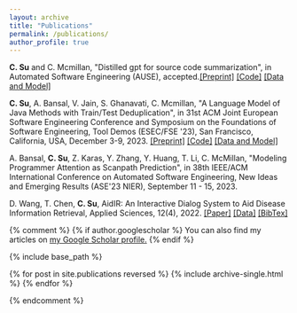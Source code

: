 ```yaml
---
layout: archive
title: "Publications"
permalink: /publications/
author_profile: true
---
```

**C. Su** and C. Mcmillan, "Distilled gpt for source code summarization", in Automated Software Engineering (AUSE), accepted.[[Preprint]](https://arxiv.org/abs/2308.14731) [[Code]](https://github.com/apcl-research/Jam-CGPT) [[Data and Model]](https://huggingface.co/apcl)

**C. Su**, A. Bansal, V. Jain, S. Ghanavati, C. Mcmillan, "A Language Model of Java Methods with Train/Test Deduplication", in 31st ACM Joint European Software Engineering Conference and Symposium on the Foundations of Software Engineering, Tool Demos (ESEC/FSE '23),  San Francisco, California, USA, December 3-9, 2023. [[Preprint]](https://arxiv.org/abs/2305.08286) [[Code]](https://github.com/apcl-research/jam) [[Data and Model]](https://huggingface.co/apcl)

A. Bansal, **C. Su**, Z. Karas, Y. Zhang, Y. Huang, T. Li, C. McMillan, "Modeling Programmer Attention as Scanpath Prediction", in 38th IEEE/ACM International Conference on Automated Software Engineering, New Ideas and Emerging Results (ASE'23 NIER), September 11 - 15, 2023.

D. Wang, T. Chen, **C. Su**, AidIR: An Interactive Dialog System to Aid Disease Information Retrieval, Applied Sciences, 12(4), 2022. [[Paper]](https://www.mdpi.com/2076-3417/12/4/1875) [[Data]](https://github.com/chiayisu/ABERT_Corpus) [[BibTex]](../files/bibtex/aidir.bib)


{% comment %} 
{% if author.googlescholar %}
  You can also find my articles on <u><a href="{{author.googlescholar}}">my Google Scholar profile</a>.</u>
{% endif %}

{% include base_path %}

{% for post in site.publications reversed %}
  {% include archive-single.html %}
{% endfor %}

{% endcomment %}
